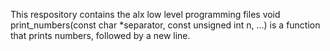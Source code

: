 This respository contains the alx low level programming files
void print_numbers(const char *separator, const unsigned int n, ...) is a function that prints numbers, followed by a new line.
